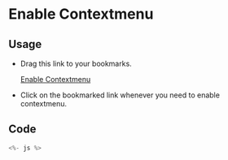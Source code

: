 # Enable Contextmenu

## Usage

- Drag this link to your bookmarks.

  <a href="javascript:<%- code %>">Enable Contextmenu</a>

- Click on the bookmarked link whenever you need to enable contextmenu.

## Code

```js
<%- js %>
```
